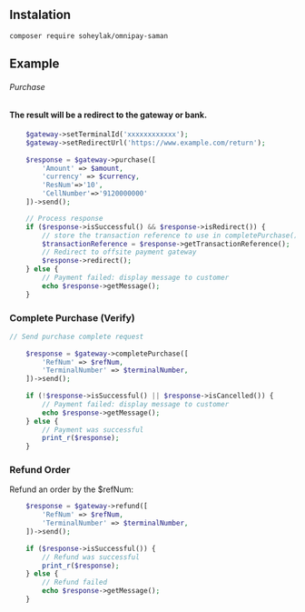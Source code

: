 ## Instalation

    composer require soheylak/omnipay-saman

## Example

###### Purchase

#### The result will be a redirect to the gateway or bank.

```php
    $gateway->setTerminalId('xxxxxxxxxxxx');
    $gateway->setRedirectUrl('https://www.example.com/return');
   
    $response = $gateway->purchase([
        'Amount' => $amount,
        'currency' => $currency,
        'ResNum'=>'10',
        'CellNumber'=>'9120000000'
    ])->send();

    // Process response
    if ($response->isSuccessful() && $response->isRedirect()) {
        // store the transaction reference to use in completePurchase()
        $transactionReference = $response->getTransactionReference();
        // Redirect to offsite payment gateway
        $response->redirect();
    } else {
        // Payment failed: display message to customer
        echo $response->getMessage();
    }

```

### Complete Purchase (Verify)

```php
// Send purchase complete request
    
    $response = $gateway->completePurchase([
        'RefNum' => $refNum,
        'TerminalNumber' => $terminalNumber, 
    ])->send();
    
    if (!$response->isSuccessful() || $response->isCancelled()) {
        // Payment failed: display message to customer
        echo $response->getMessage();
    } else {
        // Payment was successful
        print_r($response);
    }
```

### Refund Order

Refund an order by the $refNum:

```php
    $response = $gateway->refund([
        'RefNum' => $refNum,
        'TerminalNumber' => $terminalNumber,
    ])->send();
    
    if ($response->isSuccessful()) {
        // Refund was successful
        print_r($response);
    } else {
        // Refund failed
        echo $response->getMessage();
    }
```



